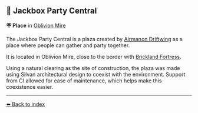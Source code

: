 ## 🎊 Jackbox Party Central

**🪧 Place** in [Oblivion Mire](/oblivion_mire.html)

The Jackbox Party Central is a plaza created by [Airmanon Driftwing](/airmanon.html) as a place where people can gather and party together. 

It is located in Oblivion Mire, close to the border with [Brickland Fortress](/brickland_fortress.html).

Using a natural clearing as the site of construction, the plaza was made using Silvan architectural design to coexist with the environment. Support from CI allowed for ease of maintenance, which helps make this coexistence easier.


----------
[⬅️ Back to index](/index.md#09e0_s)